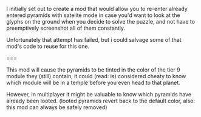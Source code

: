 I initially set out to create a mod that would allow you to re-enter already entered pyramids with satelite mode in case you'd want to look at the glyphs on the ground when you decide to solve the puzzle, and not have to preemptively screenshot all of them constantly.

Unfortunately that attempt has failed, but i could salvage some of that mod's code to reuse for this one.

===

This mod will cause the pyramids to be tinted in the color of the tier 9 module they (still) contain,
it could (read: is) considered cheaty to know which module will be in a temple before you even head to that planet.

However, in multiplayer it might be valuable to know which pyramids have already been looted.
(looted pyramids revert back to the default color, also: this mod can always be safely removed)

